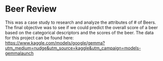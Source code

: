 # Beer Review
This was a case study to research and analyze the attributes of # of Beers. The final objective was to see if we could predict the overall score of a beer based on the categorical descriptors and the scores of the beer.
The data for this project can be found here:
<br>
https://www.kaggle.com/models/google/gemma?utm_medium=nudge&utm_source=kaggle&utm_campaign=models-gemmalaunch
